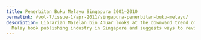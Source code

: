 ```yaml
---
title: Penerbitan Buku Melayu Singapura 2001–2010
permalink: /vol-7/issue-1/apr-2011/singapura-penerbitan-buku-melayu/
description: Librarian Mazelan bin Anuar looks at the downward trend of the
  Malay book publishing industry in Singapore and suggests ways to revive it.
---
```

